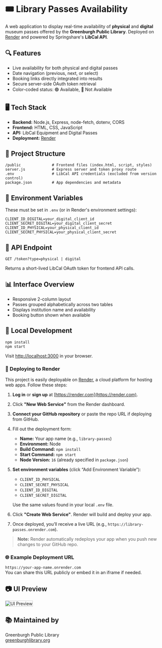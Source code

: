 <!DOCTYPE html>
<html lang="en">
<head>
  <meta charset="UTF-8">
</head>
<body>

  <h1>🎟️ Library Passes Availability</h1>
  <p>
    A web application to display real-time availability of <strong>physical</strong> and <strong>digital</strong> museum passes 
    offered by the <strong>Greenburgh Public Library</strong>. Deployed on <a href="https://render.com" target="_blank">Render</a> 
    and powered by Springshare's <strong>LibCal API</strong>.
  </p>

  <div class="section">
    <h2>🔍 Features</h2>
    <ul>
      <li>Live availability for both physical and digital passes</li>
      <li>Date navigation (previous, next, or select)</li>
      <li>Booking links directly integrated into results</li>
      <li>Secure server-side OAuth token retrieval</li>
      <li>Color-coded status: 🟢 Available, 🔴 Not Available</li>
    </ul>
  </div>

  <div class="section">
    <h2>🖥️ Tech Stack</h2>
    <ul>
      <li><strong>Backend:</strong> Node.js, Express, node-fetch, dotenv, CORS</li>
      <li><strong>Frontend:</strong> HTML, CSS, JavaScript</li>
      <li><strong>API:</strong> LibCal Equipment and Digital Passes</li>
      <li><strong>Deployment:</strong> <a href="https://render.com" target="_blank">Render</a></li>
    </ul>
  </div>

  <div class="section">
    <h2>📁 Project Structure</h2>
    <pre><code>/public              # Frontend files (index.html, script, styles)
server.js            # Express server and token proxy route
.env                 # LibCal API credentials (excluded from version control)
package.json         # App dependencies and metadata</code></pre>
  </div>

  <div class="section">
    <h2>🔐 Environment Variables</h2>
    <p>These must be set in <code>.env</code> (or in Render's environment settings):</p>
    <pre><code>CLIENT_ID_DIGITAL=your_digital_client_id
CLIENT_SECRET_DIGITAL=your_digital_client_secret
CLIENT_ID_PHYSICAL=your_physical_client_id
CLIENT_SECRET_PHYSICAL=your_physical_client_secret</code></pre>
  </div>

  <div class="section">
    <h2>📡 API Endpoint</h2>
    <pre><code>GET /token?type=physical | digital</code></pre>
    <p>Returns a short-lived LibCal OAuth token for frontend API calls.</p>
  </div>

  <div class="section">
    <h2>📊 Interface Overview</h2>
    <ul>
      <li>Responsive 2-column layout</li>
      <li>Passes grouped alphabetically across two tables</li>
      <li>Displays institution name and availability</li>
      <li>Booking button shown when available</li>
    </ul>
  </div>

  <div class="section">
    <h2>🚀 Local Development</h2>
    <pre><code>npm install
npm start</code></pre>
    <p>Visit <a href="http://localhost:3000" target="_blank">http://localhost:3000</a> in your browser.</p>
  </div>

### 🚀 Deploying to Render

This project is easily deployable on [Render](https://render.com), a cloud platform for hosting web apps. Follow these steps:

1. **Log in** or **sign up** at [https://render.com](https://render.com).

2. Click **"New Web Service"** from the Render dashboard.

3. **Connect your GitHub repository** or paste the repo URL if deploying from GitHub.

4. Fill out the deployment form:
   - **Name:** Your app name (e.g., `library-passes`)
   - **Environment:** Node
   - **Build Command:** `npm install`
   - **Start Command:** `npm start`
   - **Node Version:** `16` (already specified in `package.json`)

5. **Set environment variables** (click “Add Environment Variable”):
   - `CLIENT_ID_PHYSICAL`
   - `CLIENT_SECRET_PHYSICAL`
   - `CLIENT_ID_DIGITAL`
   - `CLIENT_SECRET_DIGITAL`

   Use the same values found in your local `.env` file.

6. Click **"Create Web Service"**. Render will build and deploy your app.

7. Once deployed, you’ll receive a live URL (e.g., `https://library-passes.onrender.com`).

> **Note:** Render automatically redeploys your app when you push new changes to your GitHub repo.


  <h3>🌐 Example Deployment URL</h3>
  <p>
    <code>https://your-app-name.onrender.com</code><br>
    You can share this URL publicly or embed it in an iframe if needed.
  </p>
</div>


  <div class="section">
    <h2>📷 UI Preview</h2>
    <p><img src="https://greenburghlibrary.libcal.com/passes" alt="UI Preview" style="max-width: 100%; border: 1px solid #ccc;"></p>
  </div>

  <div class="section">
    <h2>📚 Maintained by</h2>
    <p>
      Greenburgh Public Library<br>
      <a href="https://greenburghlibrary.org" target="_blank">greenburghlibrary.org</a>
    </p>
  </div>

</body>
</html>
